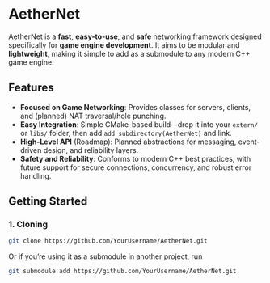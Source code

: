 # AetherNet

AetherNet is a **fast**, **easy-to-use**, and **safe** networking framework designed specifically for **game engine development**. It aims to be modular and **lightweight**, making it simple to add as a submodule to any modern C++ game engine.

## Features

- **Focused on Game Networking**: Provides classes for servers, clients, and (planned) NAT traversal/hole punching.  
- **Easy Integration**: Simple CMake-based build—drop it into your `extern/` or `libs/` folder, then add `add_subdirectory(AetherNet)` and link.  
- **High-Level API** (Roadmap): Planned abstractions for messaging, event-driven design, and reliability layers.  
- **Safety and Reliability**: Conforms to modern C++ best practices, with future support for secure connections, concurrency, and robust error handling.

## Getting Started

### 1. Cloning

```bash
git clone https://github.com/YourUsername/AetherNet.git

``` 
Or if you’re using it as a submodule in another project, run

```bash
git submodule add https://github.com/YourUsername/AetherNet.git
```
